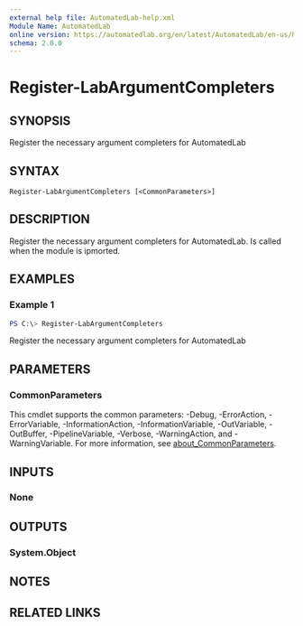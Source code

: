 ```yaml
---
external help file: AutomatedLab-help.xml
Module Name: AutomatedLab
online version: https://automatedlab.org/en/latest/AutomatedLab/en-us/Register-LabArgumentCompleters
schema: 2.0.0
---
```


# Register-LabArgumentCompleters

## SYNOPSIS
Register the necessary argument completers for AutomatedLab

## SYNTAX

```
Register-LabArgumentCompleters [<CommonParameters>]
```

## DESCRIPTION
Register the necessary argument completers for AutomatedLab.
Is called when the module is ipmorted.

## EXAMPLES

### Example 1
```powershell
PS C:\> Register-LabArgumentCompleters
```

Register the necessary argument completers for AutomatedLab

## PARAMETERS

### CommonParameters
This cmdlet supports the common parameters: -Debug, -ErrorAction, -ErrorVariable, -InformationAction, -InformationVariable, -OutVariable, -OutBuffer, -PipelineVariable, -Verbose, -WarningAction, and -WarningVariable. For more information, see [about_CommonParameters](http://go.microsoft.com/fwlink/?LinkID=113216).

## INPUTS

### None
## OUTPUTS

### System.Object
## NOTES

## RELATED LINKS

